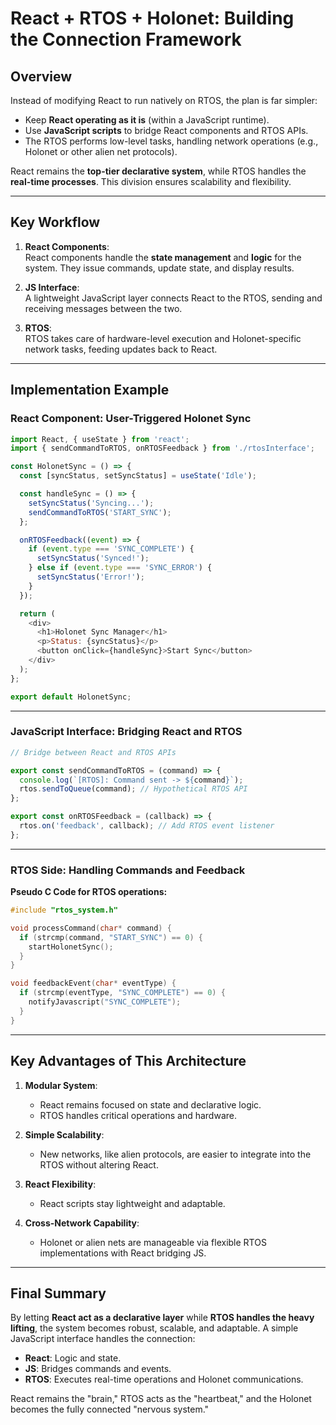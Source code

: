 # React + RTOS + Holonet: Building the Connection Framework

## **Overview**
Instead of modifying React to run natively on RTOS, the plan is far simpler:
- Keep **React operating as it is** (within a JavaScript runtime).
- Use **JavaScript scripts** to bridge React components and RTOS APIs.
- The RTOS performs low-level tasks, handling network operations (e.g., Holonet or other alien net protocols).

React remains the **top-tier declarative system**, while RTOS handles the **real-time processes**. This division ensures scalability and flexibility.

---

## **Key Workflow**

1. **React Components**:  
   React components handle the **state management** and **logic** for the system. They issue commands, update state, and display results.

2. **JS Interface**:  
   A lightweight JavaScript layer connects React to the RTOS, sending and receiving messages between the two.

3. **RTOS**:  
   RTOS takes care of hardware-level execution and Holonet-specific network tasks, feeding updates back to React.

---

## **Implementation Example**

### **React Component: User-Triggered Holonet Sync**

```javascript
import React, { useState } from 'react';
import { sendCommandToRTOS, onRTOSFeedback } from './rtosInterface';

const HolonetSync = () => {
  const [syncStatus, setSyncStatus] = useState('Idle');

  const handleSync = () => {
    setSyncStatus('Syncing...');
    sendCommandToRTOS('START_SYNC');
  };

  onRTOSFeedback((event) => {
    if (event.type === 'SYNC_COMPLETE') {
      setSyncStatus('Synced!');
    } else if (event.type === 'SYNC_ERROR') {
      setSyncStatus('Error!');
    }
  });

  return (
    <div>
      <h1>Holonet Sync Manager</h1>
      <p>Status: {syncStatus}</p>
      <button onClick={handleSync}>Start Sync</button>
    </div>
  );
};

export default HolonetSync;
```

---

### **JavaScript Interface: Bridging React and RTOS**

```javascript
// Bridge between React and RTOS APIs

export const sendCommandToRTOS = (command) => {
  console.log(`[RTOS]: Command sent -> ${command}`);
  rtos.sendToQueue(command); // Hypothetical RTOS API
};

export const onRTOSFeedback = (callback) => {
  rtos.on('feedback', callback); // Add RTOS event listener
};
```

---

### **RTOS Side: Handling Commands and Feedback**

**Pseudo C Code for RTOS operations:**

```c
#include "rtos_system.h"

void processCommand(char* command) {
  if (strcmp(command, "START_SYNC") == 0) {
    startHolonetSync();
  }
}

void feedbackEvent(char* eventType) {
  if (strcmp(eventType, "SYNC_COMPLETE") == 0) {
    notifyJavascript("SYNC_COMPLETE");
  }
}
```

---

## **Key Advantages of This Architecture**

1. **Modular System**:
   - React remains focused on state and declarative logic.
   - RTOS handles critical operations and hardware.

2. **Simple Scalability**:
   - New networks, like alien protocols, are easier to integrate into the RTOS without altering React.

3. **React Flexibility**:
   - React scripts stay lightweight and adaptable.

4. **Cross-Network Capability**:
   - Holonet or alien nets are manageable via flexible RTOS implementations with React bridging JS.

---

## **Final Summary**

By letting **React act as a declarative layer** while **RTOS handles the heavy lifting**, the system becomes robust, scalable, and adaptable. A simple JavaScript interface handles the connection:
- **React**: Logic and state.
- **JS**: Bridges commands and events.
- **RTOS**: Executes real-time operations and Holonet communications.

React remains the "brain," RTOS acts as the "heartbeat," and the Holonet becomes the fully connected "nervous system."